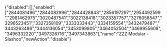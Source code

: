 {"disabled":[],"enabled":["2844081496","2844082996","2844428843","2856197297","2954492599","2981462975","3020487541","3022138418","3023357757","3276058547","3296523451","3327358109","3333333443","3334159554","3432479487","3443263486","3444136054","3453099805","3464052504","3469955608","3496332220","3497326716","3497343863"],"name":"ZZZ Modular - Slashco","newAction":"disable"}